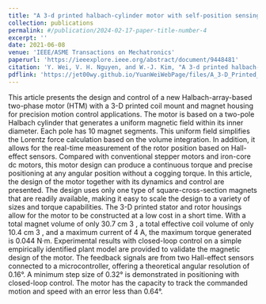 ```yaml
---
title: "A 3-d printed halbach-cylinder motor with self-position sensing for precision motions"
collection: publications
permalink: #/publication/2024-02-17-paper-title-number-4
excerpt: ''
date: 2021-06-08
venue: 'IEEE/ASME Transactions on Mechatronics'
paperurl: 'https://ieeexplore.ieee.org/abstract/document/9448481'
citation: 'Y. Wei, V. H. Nguyen, and W.-J. Kim, "A 3-d printed halbach-cylinder motor with self-position sensing for precision motions," IEEE/ASME Transactions on Mechatronics, vol. 27, no. 3, pp. 1489--1497, Jun. 2021.'
pdflink: 'https://jet00wy.github.io/YuanWeiWebPage/files/A_3-D_Printed_Halbach-Cylinder_Motor_With_Self-Position_Sensing_for_Precision_Motions.pdf'
---
```


This article presents the design and control of a new Halbach-array-based two-phase motor (HTM) with a 3-D printed coil mount and magnet housing for precision motion control applications. The motor is based on a two-pole Halbach cylinder that generates a uniform magnetic field within its inner diameter. Each pole has 10 magnet segments. This uniform field simplifies the Lorentz force calculation based on the volume integration. In addition, it allows for the real-time measurement of the rotor position based on Hall-effect sensors. Compared with conventional stepper motors and iron-core dc motors, this motor design can produce a continuous torque and precise positioning at any angular position without a cogging torque. In this article, the design of the motor together with its dynamics and control are presented. The design uses only one type of square-cross-section magnets that are readily available, making it easy to scale the design to a variety of sizes and torque capabilities. The 3-D printed stator and rotor housings allow for the motor to be constructed at a low cost in a short time. With a total magnet volume of only 30.7 cm 3 , a total effective coil volume of only 10.4 cm 3 , and a maximum current of 4 A, the maximum torque generated is 0.044 N·m. Experimental results with closed-loop control on a simple empirically identified plant model are provided to validate the magnetic design of the motor. The feedback signals are from two Hall-effect sensors connected to a microcontroller, offering a theoretical angular resolution of 0.16°. A minimum step size of 0.32° is demonstrated in positioning with closed-loop control. The motor has the capacity to track the commanded motion and speed with an error less than 0.64°.
